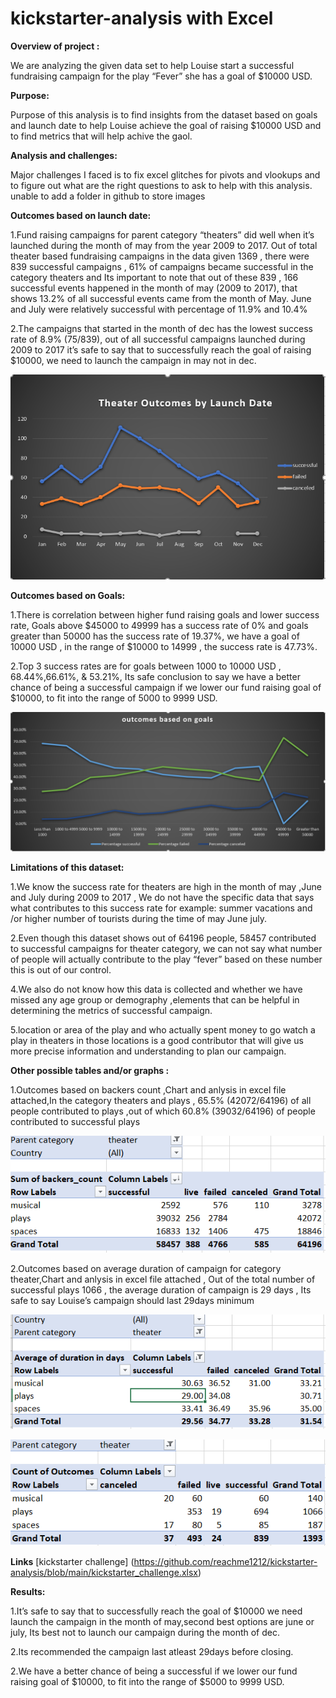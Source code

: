 # kickstarter-analysis with Excel

**Overview of project :**

We are analyzing the given data set to help Louise start a successful fundraising campaign for the play “Fever” she has a goal of $10000 USD. 

**Purpose:**

Purpose of this analysis is to find insights from the dataset based on goals and launch date to help Louise achieve the goal of raising $10000 USD and to find metrics that will help achive the gaol. 

**Analysis  and challenges:**

Major challenges I faced is to fix excel glitches for pivots and vlookups and to figure out what are the right questions to ask to help with this analysis.
unable to add a folder in github to store images 


**Outcomes based on launch date:**

1.Fund raising campaigns for parent category “theaters” did well when it’s launched during the month of may from the year 2009 to 2017. Out of total theater based fundraising campaigns in the data given 1369 , there were 839 successful campaigns , 61% of campaigns became successful in the category theaters and Its important to note that out of these 839 , 166 successful events happened in the month of may (2009 to 2017), that shows 13.2% of all successful events came from the month of May. June and July were relatively successful with percentage of 11.9% and 10.4%

2.The campaigns that started in the month of dec has the lowest success rate of 8.9% (75/839), out of all successful campaigns launched during 2009 to 2017 it’s safe to say that to successfully reach the goal of raising $10000, we need to launch the campaign in may not in dec.

![outcomes vs launch date chart](Theater_outcome_vs_launch.PNG)

**Outcomes based on Goals:**

1.There is correlation between higher fund raising goals and lower success rate, Goals above $45000 to 49999 has a success rate of 0% and goals greater than 50000 has the success rate of 19.37%, we have a goal of 10000 USD , in the range of $10000 to 14999 , the success rate is 47.73%.

2.Top 3 success rates are for goals between 1000 to 10000 USD , 68.44%,66.61%, & 53.21%, Its safe conclusion to say we have a better chance of being a successful campaign if we lower our fund raising goal of $10000, to fit into the range of 5000 to 9999 USD.

![outcomes vs goal chart](outcomes_vs_goal.PNG)


**Limitations of this dataset:**

1.We know the success rate for theaters are high in the month of may ,June and July during 2009 to 2017 , We do not have the specific data that says what contributes to this success rate for example: summer vacations and /or higher number of tourists during the time of may June july.

2.Even though this dataset shows out of 64196 people, 58457 contributed to successful campaigns for theater category, we can not say what number of people will actually contribute to the play “fever” based on these number this is out of our control.

4.We also do not know how this data is collected and whether we have missed any age group or demography ,elements that can be helpful in determining the metrics of successful campaign.

5.location or area of the play and who actually spent money to go watch a play in theaters in those locations is a good contributor that will give us more precise information and understanding to plan our campaign.

**Other possible tables and/or graphs :**

1.Outcomes based on backers count ,Chart and anlysis in excel file attached,In the category theaters and plays ,
  65.5% (42072/64196) of all people contributed to plays ,out of    which 60.8% (39032/64196) of people contributed to successful plays 

![table on backers](table_backers.PNG)

2.Outcomes based on average duration of campaign for category theater,Chart and anlysis in excel file attached , Out of the total number of successful plays 1066 , 
  the average     duration of campaign is 29 days , Its safe to say Louise’s campaign should last 29days minimum 

![table on average duration of campaign](table_avg_days.PNG)


![table on total outcomes](outcomes_avg_days2.PNG)

**Links** [kickstarter challenge] (https://github.com/reachme1212/kickstarter-analysis/blob/main/kickstarter_challenge.xlsx)



**Results:**

1.It’s safe to say that to successfully reach the goal of $10000 we need launch the campaign in the month of may,second best options are june or july, Its best not to launch our campaign during the month of dec.

2.Its recommended the campaign last atleast 29days before closing.

2.We have a better chance of being a successful if we lower our fund raising goal of $10000, to fit into the range of $5000 to 9999 USD.





